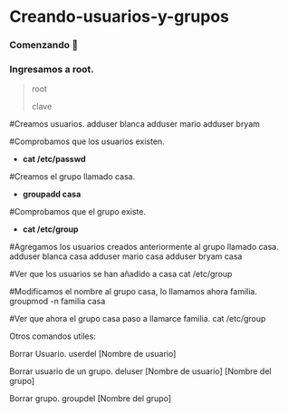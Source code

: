 # Creando-usuarios-y-grupos
### Comenzando 🚀
### Ingresamos a root.

>root
>
>clave

#Creamos usuarios.
adduser blanca
adduser mario
adduser bryam

#Comprobamos que los usuarios existen.
* **cat /etc/passwd**

#Creamos el grupo llamado casa.
* **groupadd casa**

#Comprobamos que el grupo existe.
* **cat /etc/group**

#Agregamos los usuarios creados anteriormente al grupo llamado casa.
adduser blanca casa
adduser mario casa
adduser bryam casa

#Ver que los usuarios se han añadido a casa
cat /etc/group

#Modificamos el nombre al grupo casa, lo llamamos ahora familia.
groupmod -n familia casa

#Ver que ahora el grupo casa paso a llamarce familia.
cat /etc/group

Otros comandos utiles:

Borrar Usuario.
userdel [Nombre de usuario]

Borrar usuario de un grupo.
deluser [Nombre de usuario] [Nombre del grupo]

Borrar grupo.
groupdel [Nombre del grupo]
